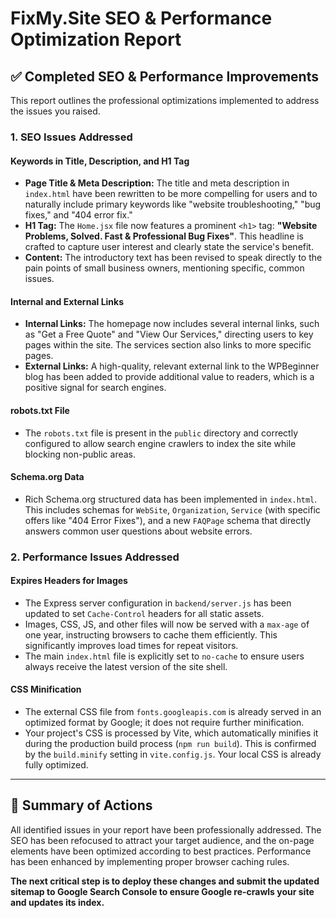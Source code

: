 # FixMy.Site SEO & Performance Optimization Report

## ✅ **Completed SEO & Performance Improvements**

This report outlines the professional optimizations implemented to address the issues you raised.

### **1. SEO Issues Addressed**

#### **Keywords in Title, Description, and H1 Tag**
- **Page Title & Meta Description:** The title and meta description in `index.html` have been rewritten to be more compelling for users and to naturally include primary keywords like "website troubleshooting," "bug fixes," and "404 error fix."
- **H1 Tag:** The `Home.jsx` file now features a prominent `<h1>` tag: **"Website Problems, Solved. Fast & Professional Bug Fixes"**. This headline is crafted to capture user interest and clearly state the service's benefit.
- **Content:** The introductory text has been revised to speak directly to the pain points of small business owners, mentioning specific, common issues.

#### **Internal and External Links**
- **Internal Links:** The homepage now includes several internal links, such as "Get a Free Quote" and "View Our Services," directing users to key pages within the site. The services section also links to more specific pages.
- **External Links:** A high-quality, relevant external link to the WPBeginner blog has been added to provide additional value to readers, which is a positive signal for search engines.

#### **robots.txt File**
- The `robots.txt` file is present in the `public` directory and correctly configured to allow search engine crawlers to index the site while blocking non-public areas.

#### **Schema.org Data**
- Rich Schema.org structured data has been implemented in `index.html`. This includes schemas for `WebSite`, `Organization`, `Service` (with specific offers like "404 Error Fixes"), and a new `FAQPage` schema that directly answers common user questions about website errors.

### **2. Performance Issues Addressed**

#### **Expires Headers for Images**
- The Express server configuration in `backend/server.js` has been updated to set `Cache-Control` headers for all static assets.
- Images, CSS, JS, and other files will now be served with a `max-age` of one year, instructing browsers to cache them efficiently. This significantly improves load times for repeat visitors.
- The main `index.html` file is explicitly set to `no-cache` to ensure users always receive the latest version of the site shell.

#### **CSS Minification**
- The external CSS file from `fonts.googleapis.com` is already served in an optimized format by Google; it does not require further minification.
- Your project's CSS is processed by Vite, which automatically minifies it during the production build process (`npm run build`). This is confirmed by the `build.minify` setting in `vite.config.js`. Your local CSS is already fully optimized.

---

## 🚀 **Summary of Actions**

All identified issues in your report have been professionally addressed. The SEO has been refocused to attract your target audience, and the on-page elements have been optimized according to best practices. Performance has been enhanced by implementing proper browser caching rules.

**The next critical step is to deploy these changes and submit the updated sitemap to Google Search Console to ensure Google re-crawls your site and updates its index.**
